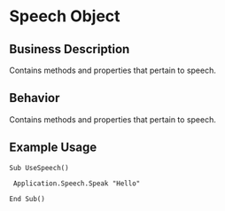 # Speech Object

## Business Description
Contains methods and properties that pertain to speech.

## Behavior
Contains methods and properties that pertain to speech.

## Example Usage
```vba
Sub UseSpeech() 
 
 Application.Speech.Speak "Hello" 
 
End Sub()
```